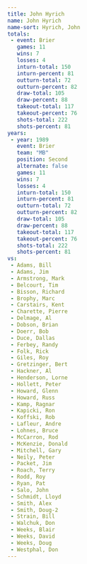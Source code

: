 ```yaml
---
title: John Hyrich
name: John Hyrich
name-sort: Hyrich, John
totals:
 - event: Brier
   games: 11
   wins: 7
   losses: 4
   inturn-total: 150
   inturn-percent: 81
   outturn-total: 72
   outturn-percent: 82
   draw-total: 105
   draw-percent: 88
   takeout-total: 117
   takeout-percent: 76
   shots-total: 222
   shots-percent: 81
years:
 - year: 1989
   event: Brier
   team: "MB"
   position: Second
   alternate: false
   games: 11
   wins: 7
   losses: 4
   inturn-total: 150
   inturn-percent: 81
   outturn-total: 72
   outturn-percent: 82
   draw-total: 105
   draw-percent: 88
   takeout-total: 117
   takeout-percent: 76
   shots-total: 222
   shots-percent: 81
vs:
 - Adams, Bill
 - Adams, Jim
 - Armstrong, Mark
 - Belcourt, Tim
 - Bisson, Richard
 - Brophy, Marc
 - Carstairs, Kent
 - Charette, Pierre
 - Delmage, Al
 - Dobson, Brian
 - Doerr, Bob
 - Duce, Dallas
 - Ferbey, Randy
 - Folk, Rick
 - Giles, Roy
 - Gretzinger, Bert
 - Hackner, Al
 - Henderson, Lorne
 - Hollett, Peter
 - Howard, Glenn
 - Howard, Russ
 - Kamp, Ragnar
 - Kapicki, Ron
 - Koffski, Rob
 - Lafleur, Andre
 - Lohnes, Bruce
 - McCarron, Rod
 - McKenzie, Donald
 - Mitchell, Gary
 - Neily, Peter
 - Packet, Jim
 - Roach, Terry
 - Rodd, Roy
 - Ryan, Pat
 - Salo, John
 - Schmidt, Lloyd
 - Smith, Alex
 - Smith, Doug-2
 - Strain, Bill
 - Walchuk, Don
 - Weeks, Blair
 - Weeks, David
 - Weeks, Doug
 - Westphal, Don
---
```

